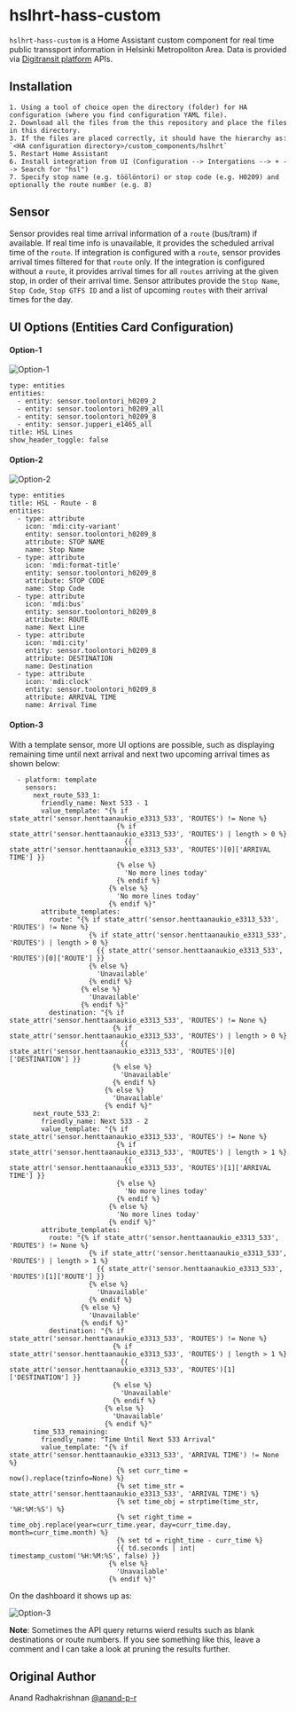 # hslhrt-hass-custom
`hslhrt-hass-custom` is a Home Assistant custom component for real time public transsport information in Helsinki Metropoliton Area. Data is provided via [Digitransit platform](https://digitransit.fi/en/) APIs.

## Installation

    1. Using a tool of choice open the directory (folder) for HA configuration (where you find configuration YAML file).
    2. Download all the files from the this repository and place the files in this directory.
    3. If the files are placed correctly, it should have the hierarchy as: `<HA configuration directory>/custom_components/hslhrt`
    5. Restart Home Assistant
    6. Install integration from UI (Configuration --> Intergations --> + --> Search for "hsl")
    7. Specify stop name (e.g. töölöntori) or stop code (e.g. H0209) and optionally the route number (e.g. 8) 

## Sensor

Sensor provides real time arrival information of a `route` (bus/tram) if available. If real time info is unavailable, it provides the scheduled arrival time of the `route`. If integration is configured with a `route`, sensor provides arrival times filtered for that `route` only. If the integration is configured without a `route`, it provides arrival times for all `routes` arriving at the given stop, in order of their arrival time. Sensor attributes provide the `Stop Name`, `Stop Code`, `Stop GTFS ID` and a list of upcoming `routes` with their arrival times for the day.

## UI Options (Entities Card Configuration)

#### Option-1

![Option-1](custom_components/resources/images/ui-option-1.jpg?raw=true)

```
type: entities
entities:
  - entity: sensor.toolontori_h0209_2
  - entity: sensor.toolontori_h0209_all
  - entity: sensor.toolontori_h0209_8
  - entity: sensor.jupperi_e1465_all
title: HSL Lines
show_header_toggle: false
```


#### Option-2

![Option-2](custom_components/resources/images/ui-option-2.jpg?raw=true)

```
type: entities
title: HSL - Route - 8
entities:
  - type: attribute
    icon: 'mdi:city-variant'
    entity: sensor.toolontori_h0209_8
    attribute: STOP NAME
    name: Stop Name
  - type: attribute
    icon: 'mdi:format-title'
    entity: sensor.toolontori_h0209_8
    attribute: STOP CODE
    name: Stop Code
  - type: attribute
    icon: 'mdi:bus'
    entity: sensor.toolontori_h0209_8
    attribute: ROUTE
    name: Next Line
  - type: attribute
    icon: 'mdi:city'
    entity: sensor.toolontori_h0209_8
    attribute: DESTINATION
    name: Destination
  - type: attribute
    icon: 'mdi:clock'
    entity: sensor.toolontori_h0209_8
    attribute: ARRIVAL TIME
    name: Arrival Time
```

#### Option-3
With a template sensor, more UI options are possible, such as displaying remaining time until next arrival and next two upcoming arrival times as shown below:

```
  - platform: template
    sensors:
      next_route_533_1:
        friendly_name: Next 533 - 1
        value_template: "{% if state_attr('sensor.henttaanaukio_e3313_533', 'ROUTES') != None %}
                           {% if state_attr('sensor.henttaanaukio_e3313_533', 'ROUTES') | length > 0 %}
                             {{ state_attr('sensor.henttaanaukio_e3313_533', 'ROUTES')[0]['ARRIVAL TIME'] }}
                           {% else %}
                             'No more lines today'
                           {% endif %}
                         {% else %}
                           'No more lines today'
                         {% endif %}"
        attribute_templates:
          route: "{% if state_attr('sensor.henttaanaukio_e3313_533', 'ROUTES') != None %}
                    {% if state_attr('sensor.henttaanaukio_e3313_533', 'ROUTES') | length > 0 %}
                      {{ state_attr('sensor.henttaanaukio_e3313_533', 'ROUTES')[0]['ROUTE'] }}
                    {% else %}
                      'Unavailable'
                    {% endif %}
                  {% else %}
                    'Unavailable'
                  {% endif %}"
          destination: "{% if state_attr('sensor.henttaanaukio_e3313_533', 'ROUTES') != None %}
                          {% if state_attr('sensor.henttaanaukio_e3313_533', 'ROUTES') | length > 0 %}
                            {{ state_attr('sensor.henttaanaukio_e3313_533', 'ROUTES')[0]['DESTINATION'] }}
                          {% else %}
                            'Unavailable'
                          {% endif %}
                        {% else %}
                          'Unavailable'
                        {% endif %}"
      next_route_533_2:
        friendly_name: Next 533 - 2
        value_template: "{% if state_attr('sensor.henttaanaukio_e3313_533', 'ROUTES') != None %}
                           {% if state_attr('sensor.henttaanaukio_e3313_533', 'ROUTES') | length > 1 %}
                             {{ state_attr('sensor.henttaanaukio_e3313_533', 'ROUTES')[1]['ARRIVAL TIME'] }}
                           {% else %}
                             'No more lines today'
                           {% endif %}
                         {% else %}
                           'No more lines today'
                         {% endif %}"
        attribute_templates:
          route: "{% if state_attr('sensor.henttaanaukio_e3313_533', 'ROUTES') != None %}
                    {% if state_attr('sensor.henttaanaukio_e3313_533', 'ROUTES') | length > 1 %}
                      {{ state_attr('sensor.henttaanaukio_e3313_533', 'ROUTES')[1]['ROUTE'] }}
                    {% else %}
                      'Unavailable'
                    {% endif %}
                  {% else %}
                    'Unavailable'
                  {% endif %}"
          destination: "{% if state_attr('sensor.henttaanaukio_e3313_533', 'ROUTES') != None %}
                          {% if state_attr('sensor.henttaanaukio_e3313_533', 'ROUTES') | length > 1 %}
                            {{ state_attr('sensor.henttaanaukio_e3313_533', 'ROUTES')[1]['DESTINATION'] }}
                          {% else %}
                            'Unavailable'
                          {% endif %}
                        {% else %}
                          'Unavailable'
                        {% endif %}"
      time_533_remaining:
        friendly_name: "Time Until Next 533 Arrival"
        value_template: "{% if state_attr('sensor.henttaanaukio_e3313_533', 'ARRIVAL TIME') != None %}
                           {% set curr_time = now().replace(tzinfo=None) %}
                           {% set time_str = state_attr('sensor.henttaanaukio_e3313_533', 'ARRIVAL TIME') %}
                           {% set time_obj = strptime(time_str, '%H:%M:%S') %}
                           {% set right_time = time_obj.replace(year=curr_time.year, day=curr_time.day, month=curr_time.month) %}
                           {% set td = right_time - curr_time %}
                           {{ td.seconds | int| timestamp_custom('%H:%M:%S', false) }}
                         {% else %}
                           'Unavailable'
                         {% endif %}"
```

On the dashboard it shows up as:

![Option-3](custom_components/resources/images/ui-option-3.jpg?raw=true)


**Note**: Sometimes the API query returns wierd results such as blank destinations or route numbers. If you see something like this, leave a comment and I can take a look at pruning the results further.

## Original Author
Anand Radhakrishnan [@anand-p-r](https://github.com/anand-p-r)
